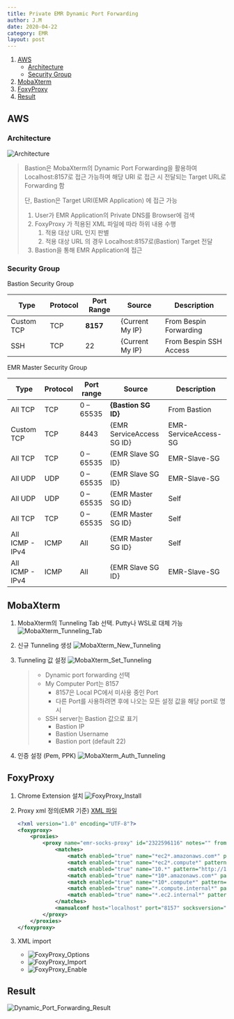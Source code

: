 ```yaml
---
title: Private EMR Dynamic Port Forwarding
author: J.M
date: 2020-04-22
category: EMR
layout: post
---
```


1. [AWS](#aws)
   - [Architecture](#architecture)
   - [Security Group](#security-group)
2. [MobaXterm](#mobaxterm)
3. [FoxyProxy](#foxyproxy)
4. [Result](#result)

## AWS

### Architecture

![Architecture](../../Images/EMR/Architecture.png)

> Bastion은 MobaXterm의 Dynamic Port Forwarding을 활용하여 Localhost:8157로 접근 가능하며 해당 URI 로 접근 시 전달되는 Target URL로 Forwarding 함
>
> 단, Bastion은 Target URI(EMR Application) 에 접근 가능
>
> 1. User가 EMR Application의 Private DNS를 Browser에 검색
> 2. FoxyProxy 가 적용된 XML 파일에 따라 하위 내용 수행
>    1. 적용 대상 URL 인지 판별
>    2. 적용 대상 URL 의 경우 Localhost:8157로(Bastion) Target 전달
> 3. Bastion을 통해 EMR Application에 접근

### Security Group

Bastion Security Group

| Type       | Protocol | Port  Range | Source          | Description             |
| ---------- | -------- | ----------- | --------------- | ----------------------- |
| Custom TCP | TCP      | **8157**    | {Current My IP} | From Bespin Forwarding  |
| SSH        | TCP      | 22          | {Current My IP} | From Bespin  SSH Access |

EMR Master Security Group

| Type            | Protocol | Port  range | Source                     | Description          |
| --------------- | -------- | ----------- | -------------------------- | -------------------- |
| All TCP         | TCP      | 0 – 65535   | **{Bastion SG ID}**        | From Bastion         |
| Custom TCP      | TCP      | 8443        | {EMR ServiceAccess  SG ID} | EMR-ServiceAccess-SG |
| All TCP         | TCP      | 0 – 65535   | {EMR Slave SG ID}          | EMR-Slave-SG         |
| All UDP         | UDP      | 0 – 65535   | {EMR Slave SG ID}          | EMR-Slave-SG         |
| All UDP         | UDP      | 0 – 65535   | {EMR Master SG ID}         | Self                 |
| All TCP         | TCP      | 0 – 65535   | {EMR Master SG ID}         | Self                 |
| All ICMP - IPv4 | ICMP     | All         | {EMR Master SG ID}         | Self                 |
| All ICMP - IPv4 | ICMP     | All         | {EMR Slave SG ID}          | EMR-Slave-SG         |

## MobaXterm

1. MobaXterm의 Tunneling Tab 선택. Putty나 WSL로 대체 가능
   ![MobaXterm_Tunneling_Tab](../../Images/EMR/MobaXterm_Tunneling_Tab.png)

2. 신규 Tunneling 생성
   ![MobaXterm_New_Tunneling](../../Images/EMR/MobaXterm_New_Tunneling.png)

3. Tunneling 값 설정
   ![MobaXterm_Set_Tunneling](../../Images/EMR/MobaXterm_Set_Tunneling.png)

   > - Dynamic port forwarding 선택
   > - My Computer Port는 8157
   >   - 8157은 Local PC에서 미사용 중인 Port
   >   - 다른 Port를 사용하려면 후에 나오는 모든 설정 값을 해당 port로 명시
   > - SSH server는 Bastion 값으로 표기
   >   - Bastion IP
   >   - Bastion Username
   >   - Bastion port (default 22)

4. 인증 설정 (Pem, PPK)
   ![MobaXterm_Auth_Tunneling](../../Images/EMR/MobaXterm_Auth_Tunneling.png)

## FoxyProxy

1. Chrome Extension 설치
   ![FoxyProxy_Install](../../Images/EMR/FoxyProxy_Install.png)

2. Proxy xml 정의(EMR 기준)
   [XML 파일](https://github.com/cjungm/cjungm.github.io/blob/main/Code/EMR/foxyproxy.xml)
   
   ```xml
   <?xml version="1.0" encoding="UTF-8"?>
   <foxyproxy>
       <proxies>
           <proxy name="emr-socks-proxy" id="2322596116" notes="" fromSubscription="false" enabled="true" mode="manual" selectedTabIndex="2" lastresort="false" animatedIcons="true" includeInCycle="true" color="#0055E5" proxyDNS="true" noInternalIPs="false" autoconfMode="pac" clearCacheBeforeUse="false" disableCache="false" clearCookiesBeforeUse="false" rejectCookies="false">
               <matches>
                   <match enabled="true" name="*ec2*.amazonaws.com*" pattern="*ec2*.amazonaws.com*" isRegEx="false" isBlackList="false" isMultiLine="false" caseSensitive="false" fromSubscription="false" />
                   <match enabled="true" name="*ec2*.compute*" pattern="*ec2*.compute*" isRegEx="false" isBlackList="false" isMultiLine="false" caseSensitive="false" fromSubscription="false" />
                   <match enabled="true" name="10.*" pattern="http://10.*" isRegEx="false" isBlackList="false" isMultiLine="false" caseSensitive="false" fromSubscription="false" />
                   <match enabled="true" name="*10*.amazonaws.com*" pattern="*10*.amazonaws.com*" isRegEx="false" isBlackList="false" isMultiLine="false" caseSensitive="false" fromSubscription="false" />
                   <match enabled="true" name="*10*.compute*" pattern="*10*.compute*" isRegEx="false" isBlackList="false" isMultiLine="false" caseSensitive="false" fromSubscription="false" />
                   <match enabled="true" name="*.compute.internal*" pattern="*.compute.internal*" isRegEx="false" isBlackList="false" isMultiLine="false" caseSensitive="false" fromSubscription="false" />
                   <match enabled="true" name="*.ec2.internal*" pattern="*.ec2.internal*" isRegEx="false" isBlackList="false" isMultiLine="false" caseSensitive="false" fromSubscription="false" />
               </matches>
               <manualconf host="localhost" port="8157" socksversion="5" isSocks="true" username="" password="" domain="" />
           </proxy>
       </proxies>
   </foxyproxy>
   ```
   
3. XML import

   - ![FoxyProxy_Options](../../Images/EMR/FoxyProxy_Options.png)
   - ![FoxyProxy_Import](../../Images/EMR/FoxyProxy_Import.png)
   - ![FoxyProxy_Enable](../../Images/EMR/FoxyProxy_Enable.png)

## Result

![Dynamic_Port_Forwarding_Result](../../Images/EMR/Dynamic_Port_Forwarding_Result.png)
